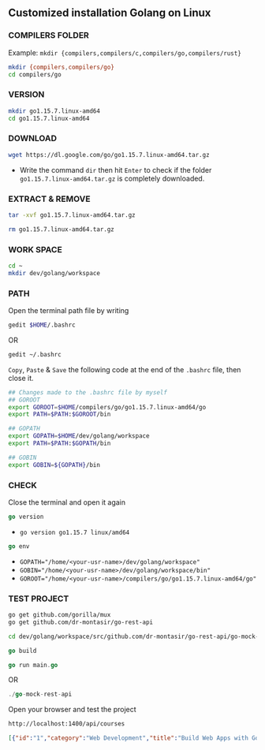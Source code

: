 ## Customized installation Golang on Linux



### COMPILERS FOLDER

Example: `mkdir {compilers,compilers/c,compilers/go,compilers/rust}`

```bash
mkdir {compilers,compilers/go}
cd compilers/go
```



### VERSION 

```bash
mkdir go1.15.7.linux-amd64
cd go1.15.7.linux-amd64
```



### DOWNLOAD

```bash
wget https://dl.google.com/go/go1.15.7.linux-amd64.tar.gz
```

* Write the command `dir` then hit `Enter` to check if the folder `go1.15.7.linux-amd64.tar.gz` is completely downloaded.



### EXTRACT & REMOVE

```bash
tar -xvf go1.15.7.linux-amd64.tar.gz
```

```bash
rm go1.15.7.linux-amd64.tar.gz
```



### WORK SPACE

```bash
cd ~
mkdir dev/golang/workspace
```



### PATH

Open the terminal path file by writing

```bash
gedit $HOME/.bashrc
```

OR

```bash
gedit ~/.bashrc
```

`Copy`, `Paste` & `Save` the following code at the end of the `.bashrc` file, then close it.

```bash
## Changes made to the .bashrc file by myself
## GOROOT
export GOROOT=$HOME/compilers/go/go1.15.7.linux-amd64/go
export PATH=$PATH:$GOROOT/bin

## GOPATH
export GOPATH=$HOME/dev/golang/workspace
export PATH=$PATH:$GOPATH/bin

## GOBIN
export GOBIN=${GOPATH}/bin
```



### CHECK

Close the terminal and open it again

```go
go version
```

* `go version go1.15.7 linux/amd64`

```go
go env
```

* `GOPATH="/home/<your-usr-name>/dev/golang/workspace"`
* `GOBIN="/home/<your-usr-name>/dev/golang/workspace/bin"`
* `GOROOT="/home/<your-usr-name>/compilers/go/go1.15.7.linux-amd64/go"`



### TEST PROJECT

```bash
go get github.com/gorilla/mux
go get github.com/dr-montasir/go-rest-api
```

```bash
cd dev/golang/workspace/src/github.com/dr-montasir/go-rest-api/go-mock-rest-api
```

```GO
go build
```

```go
go run main.go
```

OR

```GO
./go-mock-rest-api
```

Open your browser and test the project

```cmd
http://localhost:1400/api/courses
```

```json
[{"id":"1","category":"Web Development","title":"Build Web Apps with Go Language","instructor":{"firstName":"Rob","lastName":"Pike"},"cousreDuration":"4 months"},{"id":"2","category":"Mobile App Development","title":"Build Mobile Apps with Flutter Dart","instructor":{"firstName":"Lars","lastName":"Bak"},"cousreDuration":"5 months"}]
```

